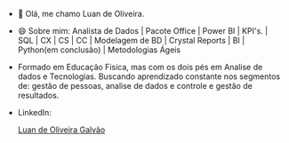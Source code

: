 - 👋 Olá, me chamo Luan de Oliveira.
- 😄 Sobre mim: Analista de Dados | Pacote Office | Power BI | KPI's. | SQL | CX | CS | CC | Modelagem de BD | Crystal Reports | BI | Python(em conclusão) | Metodologias Ágeis
- Formado em Educação Fisica, mas com os dois pés em Analise de dados e Tecnologias. Buscando aprendizado constante nos segmentos de: gestão de pessoas, analise de dados e controle e gestão de resultados.
  
- LinkedIn: <div class="badge-base LI-profile-badge" data-locale="pt_BR" data-size="medium" data-theme="dark" data-type="VERTICAL" data-vanity="luan-de-oliveira-galvão-003619116" data-version="v1"><a class="badge-base__link LI-simple-link" href="https://br.linkedin.com/in/luan-de-oliveira-galv%C3%A3o-003619116?trk=profile-badge">Luan de Oliveira Galvão</a></div>
              
<!---
M
--->
